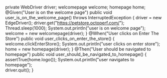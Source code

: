 private WebDriver driver;
	welcomepage welcome;
	homepage home;
	@Given("User is on the welcome page")
	public void user_is_on_the_welcome_page() throws InterruptedException {
		driver = new EdgeDriver();
		driver.get("https://petstore.octoperf.com/");
		Thread.sleep(1000);
	    System.out.println("user is on welcome page");
	    welcome = new welcomepage(driver);
	}
	@When("User clicks on Enter The Store")
	public void user_clicks_on_enter_the_store() {
		 welcome.clickEnterStore();
		 System.out.println("user clicks on enter store");
		 home = new homepage(driver);
	}
	@Then("User should be navigated to homepage")
	public void user_should_be_navigated_to_homepage() {
		assertTrue(home.logo());
		System.out.println("user navigates to homepage");  
		driver.quit();
	}
